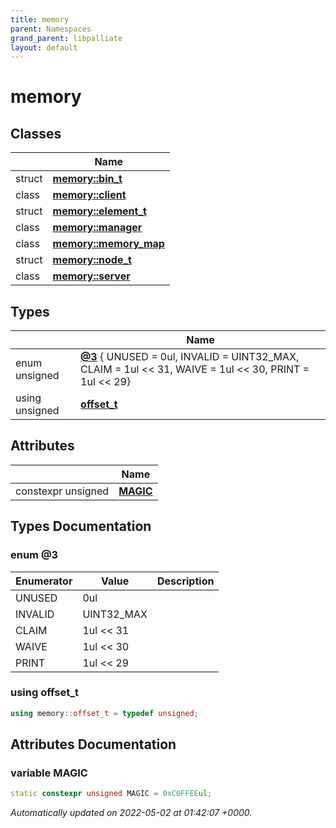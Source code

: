 ```yaml
---
title: memory
parent: Namespaces
grand_parent: libpalliate
layout: default
---
```


# memory



## Classes

|                | Name           |
| -------------- | -------------- |
| struct | **[memory::bin_t](/libpalliate/generated/Classes/structmemory_1_1bin__t)**  |
| class | **[memory::client](/libpalliate/generated/Classes/classmemory_1_1client)**  |
| struct | **[memory::element_t](/libpalliate/generated/Classes/structmemory_1_1element__t)**  |
| class | **[memory::manager](/libpalliate/generated/Classes/classmemory_1_1manager)**  |
| class | **[memory::memory_map](/libpalliate/generated/Classes/classmemory_1_1memory__map)**  |
| struct | **[memory::node_t](/libpalliate/generated/Classes/structmemory_1_1node__t)**  |
| class | **[memory::server](/libpalliate/generated/Classes/classmemory_1_1server)**  |

## Types

|                | Name           |
| -------------- | -------------- |
| enum unsigned | **[@3](/libpalliate/generated/Namespaces/namespacememory#enum-@3)** { UNUSED = 0ul, INVALID = UINT32_MAX, CLAIM = 1ul << 31, WAIVE = 1ul << 30, PRINT = 1ul << 29} |
| using unsigned | **[offset_t](/libpalliate/generated/Namespaces/namespacememory#using-offset-t)**  |

## Attributes

|                | Name           |
| -------------- | -------------- |
| constexpr unsigned | **[MAGIC](/libpalliate/generated/Namespaces/namespacememory#variable-magic)**  |

## Types Documentation

### enum @3

| Enumerator | Value | Description |
| ---------- | ----- | ----------- |
| UNUSED | 0ul|   |
| INVALID | UINT32_MAX|   |
| CLAIM | 1ul << 31|   |
| WAIVE | 1ul << 30|   |
| PRINT | 1ul << 29|   |




### using offset_t

```cpp
using memory::offset_t = typedef unsigned;
```




## Attributes Documentation

### variable MAGIC

```cpp
static constexpr unsigned MAGIC = 0xC0FFEEul;
```






_Automatically updated on 2022-05-02 at 01:42:07 +0000._